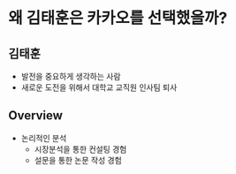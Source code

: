 # 왜 김태훈은 카카오를 선택했을까?
## 김태훈
* 발전을 중요하게 생각하는 사람
* 새로운 도전을 위해서 대학교 교직원 인사팀 퇴사

## Overview
* 논리적인 분석
  - 시장분석을 통한 컨설팅 경험
  - 설문을 통한 논문 작성 경험

